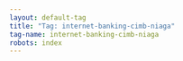 ```yaml
---
layout: default-tag
title: "Tag: internet-banking-cimb-niaga"
tag-name: internet-banking-cimb-niaga
robots: index
---
```

